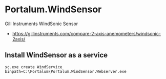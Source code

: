 # Portalum.WindSensor
Gill Instruments WindSonic Sensor

- https://gillinstruments.com/compare-2-axis-anemometers/windsonic-2axis/



## Install WindSensor as a service
`sc.exe create WindService binpath=C:\Portalum\Portalum.WindSensor.Webserver.exe`